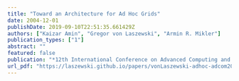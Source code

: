 ```yaml
---
title: "Toward an Architecture for Ad Hoc Grids"
date: 2004-12-01
publishDate: 2019-09-10T22:51:35.661429Z
authors: ["Kaizar Amin", "Gregor von Laszewski", "Armin R. Mikler"]
publication_types: ["1"]
abstract: ""
featured: false
publication: "*12th International Conference on Advanced Computing and Communications (ADCOM 2004)*"
url_pdf: "https://laszewski.github.io/papers/vonLaszewski-adhoc-adcom2004.pdf"
---
```


